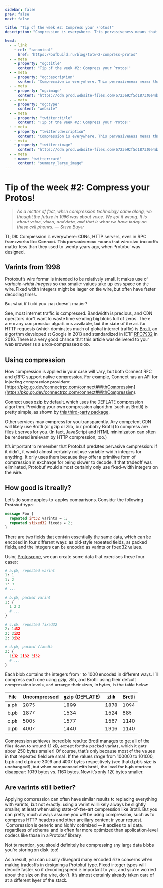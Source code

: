 ```yaml
---
sidebar: false
prev: false
next: false

title: "Tip of the week #2: Compress your Protos!"
description: "Compression is everywhere. This pervasiveness means that wire size tradeoffs matter less than they used to twenty years ago, when Protobuf was designed."

head:
  - - link
    - rel: "canonical"
      href: "https://bufbuild.ru/blog/totw-2-compress-protos"
  - - meta
    - property: "og:title"
      content: "Tip of the week #2: Compress your Protos!"
  - - meta
    - property: "og:description"
      content: "Compression is everywhere. This pervasiveness means that wire size tradeoffs matter less than they used to twenty years ago, when Protobuf was designed."
  - - meta
    - property: "og:image"
      content: "https://cdn.prod.website-files.com/6723e92f5d187330e4da8144/67f82330bff5b5fbb0f1820f_totw2%20compress%20your%20protos.png"
  - - meta
    - property: "og:type"
      content: "website"
  - - meta
    - property: "twitter:title"
      content: "Tip of the week #2: Compress your Protos!"
  - - meta
    - property: "twitter:description"
      content: "Compression is everywhere. This pervasiveness means that wire size tradeoffs matter less than they used to twenty years ago, when Protobuf was designed."
  - - meta
    - property: "twitter:image"
      content: "https://cdn.prod.website-files.com/6723e92f5d187330e4da8144/67f82330bff5b5fbb0f1820f_totw2%20compress%20your%20protos.png"
  - - meta
    - name: "twitter:card"
      content: "summary_large_image"
---
```


# Tip of the week #2: Compress your Protos!

> _As a matter of fact, when compression technology came along, we thought the future in 1996 was about voice. We got it wrong. It is about voice, video, and data, and that is what we have today on these cell phones. — Steve Buyer_

TL;DR: Compression is everywhere: CDNs, HTTP servers, even in RPC frameworks like Connect. This pervasiveness means that wire size tradeoffs matter less than they used to twenty years ago, when Protobuf was designed.

## Varints from 1998

Protobuf’s wire format is intended to be relatively small. It makes use of _variable-width integers_ so that smaller values take up less space on the wire. Fixed width integers might be larger on the wire, but often have faster decoding times.

But what if I told you that doesn’t matter?

See, most internet traffic is compressed. Bandwidth is precious, and CDN operators don’t want to waste time sending big blobs full of zeros. There are many compression algorithms available, but the state of the art for HTTP requests (which dominates much of global internet traffic) is [Brotli](https://en.wikipedia.org/wiki/Brotli), an algorithm developed at Google in 2013 and standardized in IETF [RFC7932](https://datatracker.ietf.org/doc/html/rfc7932) in 2016. There is a very good chance that this article was delivered to your web browser as a Brotli-compressed blob.

## Using compression

How compression is applied in your case will vary, but both Connect RPC and gRPC support native compression. For example, Connect has an API for injecting compression providers: [https://pkg.go.dev/connectrpc.com/connect#WithCompression](https://pkg.go.dev/connectrpc.com/connect#WithCompression).

Connect uses gzip by default, which uses the DEFLATE compression algorithm. Providing your own compression algorithm (such as Brotli) is pretty simple, as shown by [this third-party package](https://github.com/mattrobenolt/connect-brotli/blob/921ee0236bcd2d66827590c6890bb850e56516ad/connect_brotli.go).

Other services may compress for you transparently. Any competent CDN will likely use Brotli (or gzip or zlib, but probably Brotli) to compress any files it serves for you. (In fact, JavaScript and HTML minimization can often be rendered irrelevant by HTTP compression, too.)

It’s important to remember that Protobuf predates pervasive compression: if it didn’t, it would almost certainly not use variable-width integers for anything. It only uses them because they offer a primitive form of compression in exchange for being slower to decode. If that tradeoff was eliminated, Protobuf would almost certainly only use fixed-width integers on the wire.

## How good is it really?

Let’s do some apples-to-apples comparisons. Consider the following Protobuf type:

```protobuf
message Foo {
  repeated int32 varints = 1;
  repeated sfixed32 fixeds = 2;
}
```

There are two fields that contain essentially the same data, which can be encoded in four different ways: as old-style repeated fields, as packed fields, and the integers can be encoded as varints or fixed32 values.

Using [Protoscope](https://github.com/protocolbuffers/protoscope), we can create some data that exercises these four cases:

```python
# a.pb, repeated varint
1: 1
1: 2
1: 3
# ...

# b.pb, packed varint
1: {
  1 2 3
  # ...
}

# c.pb, repeated fixed32
2: 1i32
2: 2i32
2: 3i32

# d.pb, packed fixed32
2: {
  1i32 2i32 3i32
  # ...
}
```

Each blob contains the integers from 1 to 1000 encoded in different ways. I’ll compress each one using gzip, zlib, and Brotli, using their default compression levels, and arrange their sizes, in bytes, in the table below.

| File | Uncompressed | gzip (DEFLATE) | zlib | Brotli |
| ---- | ------------ | -------------- | ---- | ------ |
| a.pb | 2875         | 1899           | 1878 | 1094   |
| b.pb | 1877         | 1534           | 1524 | 885    |
| c.pb | 5005         | 1577           | 1567 | 1140   |
| d.pb | 4007         | 1440           | 1916 | 1140   |

Compression achieves incredible results: Brotli manages to get all of the files down to around 1.1 kB, except for the packed varints, which it gets about 250 bytes smaller! Of course, that’s only because most of the values in that repeated field are small. If the values range from 100000 to 101000, b.pb and d.pb are 3006 and 4007 bytes respectively (see that d.pb’s size is unchanged!), but when compressed with brotli, the lead for b.pb starts to disappear: 1039 bytes vs. 1163 bytes. Now it’s only 120 bytes smaller.

## Are varints still better?

Applying compression can often have similar results to replacing everything with varints, but not exactly: using a varint will likely always be slightly smaller, at least when using state-of-the-art compression like Brotli. But you can pretty much always assume you _will_ be using compression, such as to compress HTTP headers and other ancillary content in your request.  Compression is generic and highly optimized — it applies to all data, regardless of schema, and is often far more optimized than application-level codecs like those in a Protobuf library.

Not to mention, you should definitely be compressing any large data blobs you’re storing on disk, too!

As a result, you can usually disregard many encoded size concerns when making tradeoffs in designing a Protobuf type. Fixed integer types will decode faster, so if decoding speed is important to you, and you’re worried about the size on the wire, don’t. It’s almost certainly already taken care of at a different layer of the stack.
